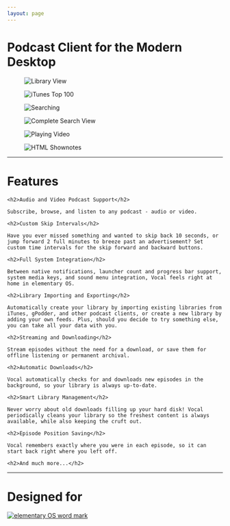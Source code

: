 ```yaml
---
layout: page
---
```


<h1 class="text-center">Podcast Client for the Modern Desktop</h1>

<div class="gallery items-5 autoplay">
  <div id="item-1" class="control-operator"></div>
  <div id="item-2" class="control-operator"></div>
  <div id="item-3" class="control-operator"></div>
  <div id="item-4" class="control-operator"></div>
  <div id="item-5" class="control-operator"></div>

  <figure class="item">
    <img src="{{ site.baseurl }}/images/home/01.png" alt="Library View" />
  </figure>

  <figure class="item">
    <img src="{{ site.baseurl }}/images/home/02.png" alt="iTunes Top 100" />
  </figure>

  <figure class="item">
    <img src="{{ site.baseurl }}/images/home/03.png" alt="Searching" />
  </figure>

  <figure class="item">
    <img src="{{ site.baseurl }}/images/home/04.png" alt="Complete Search View" />
  </figure>

  <figure class="item">
    <img src="{{ site.baseurl }}/images/home/05.png" alt="Playing Video" />
  </figure>

  <figure class="item">
    <img src="{{ site.baseurl }}/images/home/06.png" alt="HTML Shownotes" />
  </figure>

  <div class="controls">
    <a href="#item-1" class="control-button"><i class="fa fa-circle"></i></a>
    <a href="#item-2" class="control-button"><i class="fa fa-circle"></i></a>
    <a href="#item-3" class="control-button"><i class="fa fa-circle"></i></a>
    <a href="#item-4" class="control-button"><i class="fa fa-circle"></i></a>
    <a href="#item-5" class="control-button"><i class="fa fa-circle"></i></a>
    <a href="#item-6" class="control-button"><i class="fa fa-circle"></i></a>
  </div>
</div>

<hr/>

<h1>Features</h1>

<div class="row">
  <div>

    <h2>Audio and Video Podcast Support</h2>

    Subscribe, browse, and listen to any podcast - audio or video.

    <h2>Custom Skip Intervals</h2>

    Have you ever missed something and wanted to skip back 10 seconds, or jump forward 2 full minutes to breeze past an advertisement? Set custom time intervals for the skip forward and backward buttons.

    <h2>Full System Integration</h2>

    Between native notifications, launcher count and progress bar support, system media keys, and sound menu integration, Vocal feels right at home in elementary OS.

    <h2>Library Importing and Exporting</h2>

    Automatically create your library by importing existing libraries from iTunes, gPodder, and other podcast clients, or create a new library by adding your own feeds. Plus, should you decide to try something else, you can take all your data with you.

  </div>
  <div>

    <h2>Streaming and Downloading</h2>

    Stream episodes without the need for a download, or save them for offline listening or permanent archival.

    <h2>Automatic Downloads</h2>

    Vocal automatically checks for and downloads new episodes in the background, so your library is always up-to-date.

    <h2>Smart Library Management</h2>

    Never worry about old downloads filling up your hard disk! Vocal periodically cleans your library so the freshest content is always available, while also keeping the cruft out.

    <h2>Episode Position Saving</h2>

    Vocal remembers exactly where you were in each episode, so it can start back right where you left off.

    <h2>And much more...</h2>

  </div>
</div>

<hr />

<h1>Designed for</h1>

<a href="http://elementary.io"><img class="center" src="{{ site.baseurl }}/images/home/elementary OS.png" alt="elementary OS word mark" /></a>